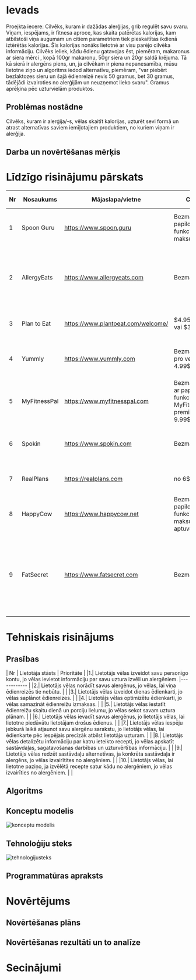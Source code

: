 # Ievads
Proejkta iecere: Cilvēks, kuram ir dažādas alerģijas, grib regulēt savu svaru. Viņam, iespējams, ir fitnesa aproce, kas skaita patērētas kalorijas, kam atbilstoši viņa augumam un citiem parametriem tiek pieskaitītas ikdienā iztērētās kalorijas. Šīs kalorijas nonāks lietotnē ar visu parējo cilvēka informāciju. Cilvēks ieliek, kādu ēdienu gatavojas ēst, piemēram, makaronus ar siera mērci , kopā 100gr makaronu, 50gr siera un 20gr saldā krējuma. Tā kā sierā ir alergēns piens, un, ja cilvēkam ir piena nepanesamība, mūsu lietotne ziņo un algoritms iedod alternatīvu, piemēram, "var piebērt bezlaktozes sieru un šajā ēdienreizē nevis 50 gramus, bet 30 gramus, tādējādi izvairoties no alerģijām un neuzņemot lieko svaru". Gramus aprēķina pēc uzturvielām produktos.
## Problēmas nostādne
Cilvēks, kuram ir alerģija/-s, vēlas skaitīt kalorijas, uzturēt sevi formā un atrast alternatīvas saviem iemīļotajiem produktiem, no kuriem viņam ir alerģija.
## Darba un novērtēšanas mērķis

# Līdzīgo risinājumu pārskats
|Nr|Nosaukums|Mājaslapa/vietne|Cena|Apraksts|Mūsu uzlabojumi|
|--|---------|----------------|----|--------|--------------|
|1|Spoon Guru |https://www.spoon.guru|Bezmaksas, papildu funkcijas par maksu| Palīdz izvairīties no alerģēniem, piedāvā personalizētas ēdienkartes.| 
|2|AllergyEats|https://www.allergyeats.com|Bezmaksas|Sniedz informāciju par alerģēniem restorānos, balstoties uz lietotāju atsauksmēm|Rāda konkrētu produktu ieteikumus, kas izkļauj alergēnus saturošās uzturvielas||
|3|Plan to Eat|https://www.plantoeat.com/welcome/|$4.95 mēnesī vai $39 gadā.|Ēdienkartes plānošana un recepšu pārvaldība|Iespēja pievienot savus alergēnus|
|4|Yummly|https://www.yummly.com|Bezmaksas, pro versija 4.99$/mēnesī|Ēdienkartes plānošana, iespēja veikt iepirkumu tieši no lietotnes.
|5| MyFitnessPal|https://www.myfitnesspal.com|Bezmaksas, ar papildu funkcijām MyFitnessPal premium 9.99$|Kaloriju skaitīšana, uztura un treniņu žurnāls
|6|Spokin|https://www.spokin.com|Bezmaksas|Kopiena ar receptēm, pārtikas un restorānu rekomendācijām
|7|RealPlans|https://realplans.com|no 6$ mēnesī | Personalizētas ēdienkartes un veselīgas receptes
|8|HappyCow|https://www.happycow.net|Bezmaksas, papildu funkcijas par maksu aptuveni $4.|Palīdz atrast vegāniem un veģetāriešiem draudzīgas vietas|Būs iespēja pievienot alerģijas
|9|FatSecret|https://www.fatsecret.com|Bezmaksas|Kaloriju skaitīšana un ēdienkartes izsekošana|Veidos produktu ieteikumus un to patērēšanas daudzumus balstoties no patērētā kaloriju skaita un alerģijām
# Tehniskais risinājums
## Prasības
| Nr	| Lietotāja stāsts 	| Prioritāte 	|
|1.| Lietotājs vēlas izveidot savu personīgo kontu, jo vēlas ievietot informāciju par savu uztura izvēli un alergēniem.	|------------	|
|2.| Lietotājs vēlas norādīt savus alergēnus, jo vēlas, lai viņa ēdienreizēs tie nebūtu. | |
|3.| Lietotājs vēlas izveidot dienas ēdienkarti, jo vēlas saplānot ēdienreizes. | | 
|4.| Lietotājs vēlas optimizētu ēdienkarti, jo vēlas samazināt ēdienreižu izmaksas. | | 
|5.| Lietotājs vēlas iestatīt ēdienreižu skaitu dienā un porciju lielumu, jo vēlas sekot savam uztura plānam. | | 
|6.| Lietotājs vēlas ievadīt savus alergēnus, jo lietotājs vēlas, lai lietotne piedāvātu lietotājam drošus ēdienus. | | 
|7.| Lietotājs vēlas iespēju jebkurā laikā atjaunot savu alergēnu sarakstu, jo lietotājs vēlas, lai ēdienkarte pēc iespējais precīzāk atbilst lietotāja uzturam.  | | 
|8.| Lietotājs vēlas detalizētu informāciju par katru ieteikto recepti, jo vēlas apskatīt sastāvdaļas, sagatavošanas darbības un uzturvērtības informāciju. | | 
|9.| Lietotājs vēlas redzēt sastāvdaļu alternetīvas, ja konkrēta sastāvdaļa ir alergēns, jo vēlas izvairītites no alergēniem. | | 
|10.| Lietotājs vēlas, lai lietotne paziņo, ja izvēlētā recepte satur kādu no alergēniem, jo vēlas izvairīties no alergēniem. | |

## Algoritms
## Konceptu modelis
![konceptu modelis](https://github.com/kateanete/projektesanas_lab/assets/78435396/7c220181-dc8e-428b-9297-90fe2d929c9c)
## Tehnoloģiju steks
![tehnologijusteks](https://github.com/kateanete/projektesanas_lab/assets/78435396/2a63e436-c3b5-499f-9c4a-69c4eb3e3ea4)
## Programmatūras apraksts
# Novērtējums
## Novērtēšanas plāns
## Novērtēšanas rezultāti un to analīze
# Secinājumi

